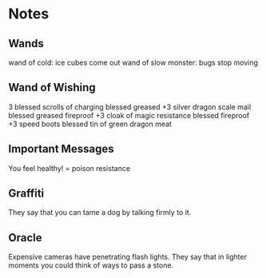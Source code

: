 # Notes

## Wands

wand of cold: ice cubes come out
wand of slow monster: bugs stop moving


## Wand of Wishing

3 blessed scrolls of charging
blessed greased +3 silver dragon scale mail
blessed greased fireproof +3 cloak of magic resistance
blessed fireproof +3 speed boots
blessed tin of green dragon meat


## Important Messages

You feel healthy! = poison resistance


## Graffiti

They say that you can tame a dog by talking firmly to it.

## Oracle

Expensive cameras have penetrating flash lights.
They say that in lighter moments you could think of ways to pass a stone.

